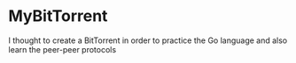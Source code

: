 # MyBitTorrent
I thought to create a BitTorrent in order to practice the Go language and also learn the peer-peer protocols
